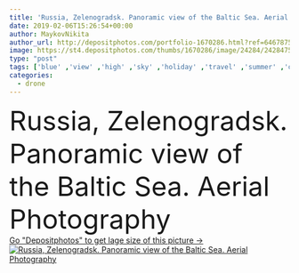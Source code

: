 ```yaml
---
title: 'Russia, Zelenogradsk. Panoramic view of the Baltic Sea. Aerial Photography'
date: 2019-02-06T15:26:54+00:00
author: MaykovNikita
author_url: http://depositphotos.com/portfolio-1670286.html?ref=64678756
image: https://st4.depositphotos.com/thumbs/1670286/image/24284/242847568/api_thumb_450.jpg?forcejpeg=true
type: "post"
tags: ['blue' ,'view' ,'high' ,'sky' ,'holiday' ,'travel' ,'summer' ,'outdoor' ,'water' ,'autumn' ,'air' ,'flying' ,'unrecognizable' ,'fall' ,'sea' ,'landscape' ,'building' ,'city' ,'house' ,'roof' ,'horizon' ,'bay' ,'beach' ,'coast' ,'scenic' ,'tourism' ,'cityscape' ,'landmark' ,'town' ,'europe' ,'recreation' ,'vacation' ,'Russia' ,'top' ,'resort' ,'russian' ,'crowd' ,'above' ,'baltic' ,'touristic' ,'aerial' ,'region' ,'promenade' ,'Kaliningrad' ,'drone' ,'zelenogradsk' ,'top view' ,'flying camera' ,'drone flying' ]
categories: 
  - drone
---
```

<div aling="center">
            <font size="60"> Russia, Zelenogradsk. Panoramic view of the Baltic Sea. Aerial Photography</font>   
</div>
<div>
    <a href='https://depositphotos.com/242847568/stock-photo-russia-zelenogradsk-panoramic-view-baltic.html?ref=64678756' target=_blank > Go "Depositphotos" to get lage size of this picture ->
        <img href='https://depositphotos.com/242847568/stock-photo-russia-zelenogradsk-panoramic-view-baltic.html?ref=64678756' src='https://st4.depositphotos.com/1670286/24284/i/950/depositphotos_242847568-stock-photo-russia-zelenogradsk-panoramic-view-baltic.jpg?forcejpeg=true' alt='Russia, Zelenogradsk. Panoramic view of the Baltic Sea. Aerial Photography' >
    </a>
</div>
